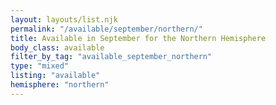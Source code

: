 ```yaml
---
layout: layouts/list.njk
permalink: "/available/september/northern/"
title: Available in September for the Northern Hemisphere
body_class: available
filter_by_tag: "available_september_northern"
type: "mixed"
listing: "available"
hemisphere: "northern"
---
```

